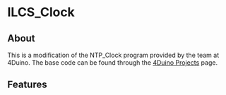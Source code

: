 # ILCS_Clock

## About
This is a modification of the NTP_Clock program provided by the team at 4Duino. The base code can be found through the [4Duino Projects](http://www.4duino.com/ntp-clock/) page.

## Features